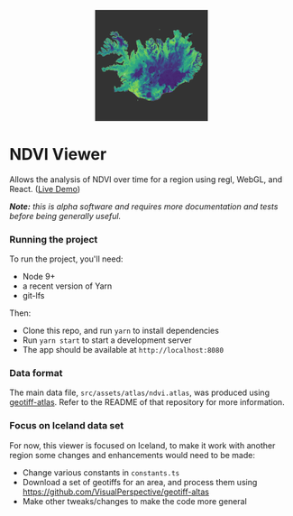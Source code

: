 <p align="center">
  <a href="http://iceland.visualperspective.io/"><img src="/iceland-vegetation.jpg?raw=true" width="200px"></a>
</a>

# NDVI Viewer

Allows the analysis of NDVI over time for a region using regl, WebGL, and React. ([Live Demo](http://iceland.visualperspective.io/))

*__Note:__ this is alpha software and requires more documentation and tests before being generally useful.*

### Running the project
To run the project, you'll need:
* Node 9+
* a recent version of Yarn
* git-lfs

Then:
* Clone this repo, and run `yarn` to install dependencies
* Run `yarn start` to start a development server
* The app should be available at `http://localhost:8080`

### Data format
The main data file, `src/assets/atlas/ndvi.atlas`, was produced using [geotiff-atlas](https://github.com/VisualPerspective/geotiff-atlas). Refer to the README of that repository for more information.

### Focus on Iceland data set
For now, this viewer is focused on Iceland, to make it work with another region some changes and enhancements would need to be made:
* Change various constants in `constants.ts`
* Download a set of geotiffs for an area, and process them using https://github.com/VisualPerspective/geotiff-altas
* Make other tweaks/changes to make the code more general
